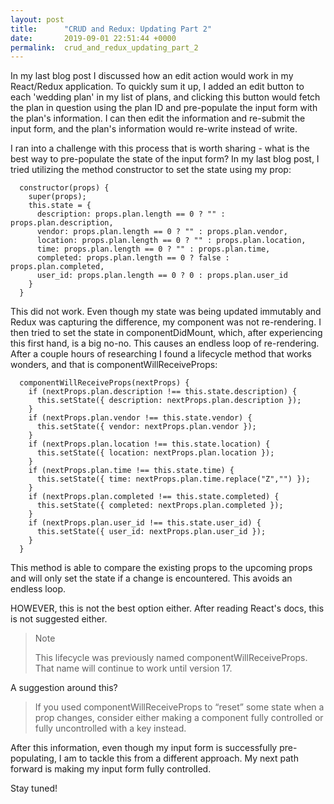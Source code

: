 ```yaml
---
layout: post
title:      "CRUD and Redux: Updating Part 2"
date:       2019-09-01 22:51:44 +0000
permalink:  crud_and_redux_updating_part_2
---
```



In my last blog post I discussed how an edit action would work in my React/Redux application.  To quickly sum it up, I added an edit button to each 'wedding plan' in my list of plans, and clicking this button would fetch the plan in question using the plan ID and pre-populate the input form with the plan's information.  I can then edit the information and re-submit the input form, and the plan's information would re-write instead of write.

I ran into a challenge with this process that is worth sharing - what is the best way to pre-populate the state of the input form?  In my last blog post, I tried utilizing the method constructor to set the state using my prop:

```
  constructor(props) {
    super(props);
    this.state = {
      description: props.plan.length == 0 ? "" : props.plan.description,
      vendor: props.plan.length == 0 ? "" : props.plan.vendor,
      location: props.plan.length == 0 ? "" : props.plan.location,
      time: props.plan.length == 0 ? "" : props.plan.time,
      completed: props.plan.length == 0 ? false : props.plan.completed,
      user_id: props.plan.length == 0 ? 0 : props.plan.user_id
    }
  }
```

This did not work.  Even though my state was being updated immutably and Redux was capturing the difference, my component was not re-rendering.  I then tried to set the state in componentDidMount, which, after experiencing this first hand, is a big no-no.  This causes an endless loop of re-rendering.  After a couple hours of researching I found a lifecycle method that works wonders, and that is componentWillReceiveProps:

```
  componentWillReceiveProps(nextProps) {
    if (nextProps.plan.description !== this.state.description) {
      this.setState({ description: nextProps.plan.description });
    }
    if (nextProps.plan.vendor !== this.state.vendor) {
      this.setState({ vendor: nextProps.plan.vendor });
    }
    if (nextProps.plan.location !== this.state.location) {
      this.setState({ location: nextProps.plan.location });
    }
    if (nextProps.plan.time !== this.state.time) {
      this.setState({ time: nextProps.plan.time.replace("Z","") });
    }
    if (nextProps.plan.completed !== this.state.completed) {
      this.setState({ completed: nextProps.plan.completed });
    }
    if (nextProps.plan.user_id !== this.state.user_id) {
      this.setState({ user_id: nextProps.plan.user_id });
    }
  }
```

This method is able to compare the existing props to the upcoming props and will only set the state if a change is encountered.  This avoids an endless loop.

HOWEVER, this is not the best option either.  After reading React's docs, this is not suggested either.

> Note
> 
> This lifecycle was previously named componentWillReceiveProps. That name will continue to work until version 17. 


A suggestion around this?

> If you used componentWillReceiveProps to “reset” some state when a prop changes, consider either making a component fully controlled or fully uncontrolled with a key instead.
> 

After this information, even though my input form is successfully pre-populating, I am to tackle this from a different approach.  My next path forward is making my input form fully controlled.

Stay tuned!
